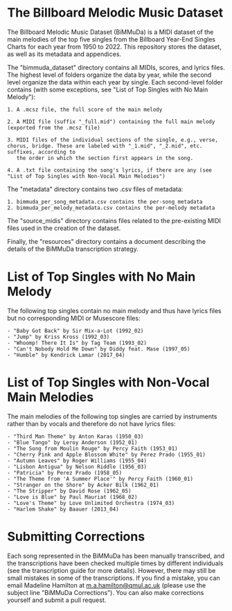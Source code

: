 # The Billboard Melodic Music Dataset

The Billboard Melodic Music Dataset (BiMMuDa) is a MIDI dataset of the main melodies of the top five singles from the Billboard Year-End Singles Charts for each year from 1950 to 2022. This repository stores the dataset, as well as its metadata and appendices. 

The "bimmuda_dataset" directory contains all MIDIs, scores, and lyrics files. The highest level of folders organize the data by year, while the second level organize the data within each year by single. Each second-level folder contains (with some exceptions, see "List of Top Singles with No Main Melody"):

    1. A .mcsz file, the full score of the main melody

    2. A MIDI file (suffix "_full.mid") containing the full main melody (exported from the .mcsz file)

    3. MIDI files of the individual sections of the single, e.g., verse, chorus, bridge. These are labeled with "_1.mid", "_2.mid", etc. suffixes, according to
       the order in which the section first appears in the song.

    4. A .txt file containing the song's lyrics, if there are any (see "List of Top Singles with Non-Vocal Main Melodies")
       
The "metadata" directory contains two .csv files of metadata:

    1. bimmuda_per_song_metadata.csv contains the per-song metadata 
    2. bimmuda_per_melody_metadata.csv contains the per-melody metadata

The "source_midis" directory contains files related to the pre-existing MIDI files used in the creation of the dataset.

Finally, the "resources" directory contains a document describing the details of the BiMMuDa transcription strategy.

# List of Top Singles with No Main Melody

The following top singles contain no main melody and thus have lyrics files but no corresponding MIDI or Musescore files:

    - "Baby Got Back" by Sir Mix-a-Lot (1992_02)
    - "Jump" by Kriss Kross (1992_03)
    - "Whoomp! There It Is" by Tag Team (1993_02)
    - "Can't Nobody Hold Me Down" by Diddy feat. Mase (1997_05)
    - "Humble" by Kendrick Lamar (2017_04)
    
# List of Top Singles with Non-Vocal Main Melodies

The main melodies of the following top singles are carried by instruments rather than by vocals and therefore do not have lyrics files:

    - "Third Man Theme" by Anton Karas (1950_03)
    - "Blue Tango" by Leroy Anderson (1952_01)
    - "The Song from Moulin Rouge" by Percy Faith (1953_01)
    - "Cherry Pink and Apple Blossom White" by Perez Prado (1955_01)
    - "Autumn Leaves" by Roger Williams (1955_04)
    - "Lisbon Antigua" by Nelson Riddle (1956_03)
    - "Patricia" by Perez Prado (1958_05)
    - "The Theme from 'A Summer Place'" by Percy Faith (1960_01)
    - "Stranger on the Shore" by Acker Bilk (1962_01)
    - "The Stripper" by David Rose (1962_05)
    - "Love is Blue" by Paul Mauriat (1968_02)
    - "Love's Theme" by Love Unlimited Orchestra (1974_03)
    - "Harlem Shake" by Baauer (2013_04)

# Submitting Corrections

Each song represented in the BiMMuDa has been manually transcribed, and the transcriptions have been checked multiple times by different individuals (see the transcription guide for more details). However, there may still be small mistakes in some of the transcriptions. If you find a mistake, you can email Madeline Hamilton at m.a.hamilton@qmul.ac.uk (please use the subject line "BiMMuDa Corrections"). You can also make corrections yourself and submit a pull request. 

